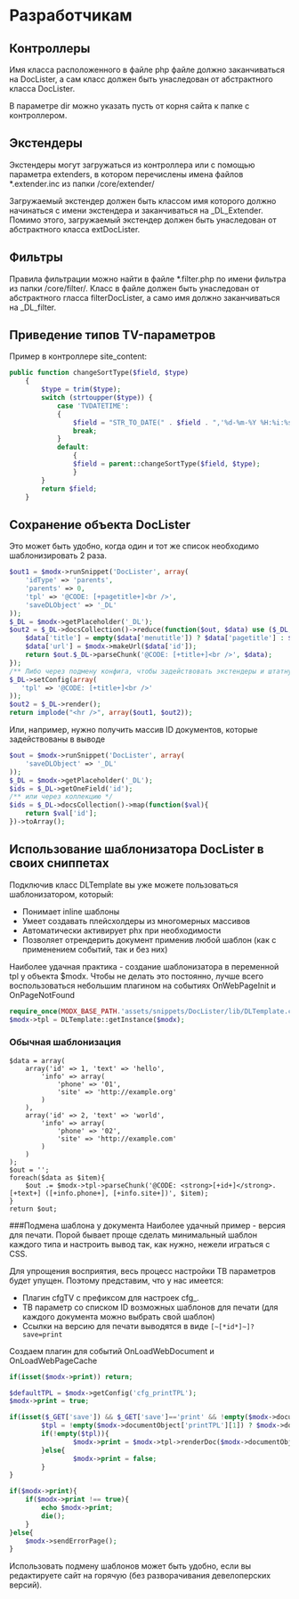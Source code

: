 # Разработчикам #

## Контроллеры

Имя класса расположенного в файле php файле должно заканчиваться на DocLister, а сам класс должен быть унаследован от абстрактного класса DocLister.

В параметре dir можно указать пусть от корня сайта к папке с контроллером.

## Экстендеры

Экстендеры могут загружаться из контроллера или с помощью параметра extenders, в котором перечислены имена файлов *.extender.inc из папки /core/extender/

Загружаемый экстендер должен быть классом имя которого должно начинаться с имени экстендера и заканчиваться на _DL_Extender. Помимо этого, загружаемый экстендер должен быть унаследован от абстрактного класса extDocLister.

## Фильтры

Правила фильтрации можно найти в файле *.filter.php по имени фильтра из папки /core/filter/. Класс в файле должен быть унаследован от абстрактного гласса filterDocLister, а само имя должно заканчиваться на _DL_filter.

## Приведение типов TV-параметров

Пример в контроллере site_content:

```php
public function changeSortType($field, $type)
    {
        $type = trim($type);
        switch (strtoupper($type)) {
            case 'TVDATETIME':
            {
                $field = "STR_TO_DATE(" . $field . ",'%d-%m-%Y %H:%i:%s')";
                break;
            }
            default:
                {
                $field = parent::changeSortType($field, $type);
                }
        }
        return $field;
    }
```


## Сохранение объекта DocLister

Это может быть удобно, когда один и тот же список необходимо шаблонизировать 2 раза.

```php
$out1 = $modx->runSnippet('DocLister', array(
    'idType' => 'parents',
    'parents' => 0,
    'tpl' => '@CODE: [+pagetitle+]<br />',
    'saveDLObject' => '_DL'
));
$_DL = $modx->getPlaceholder('_DL');
$out2 = $_DL->docsCollection()->reduce(function($out, $data) use ($_DL, $modx){
    $data['title'] = empty($data['menutitle']) ? $data['pagetitle'] : $data['menutitle'];
    $data['url'] = $modx->makeUrl($data['id']);
    return $out.$_DL->parseChunk('@CODE: [+title+]<br />', $data);
});
/** Либо через подмену конфига, чтобы задействовать экстендеры и штатную подготовку плейсхолдеров */
$_DL->setConfig(array(
   'tpl' => '@CODE: [+title+]<br />'
));
$out2 = $_DL->render();
return implode("<hr />", array($out1, $out2));
```

Или, например, нужно получить массив ID документов, которые задействованы в выводе

```php
$out = $modx->runSnippet('DocLister', array(
    'saveDLObject' => '_DL'
));
$_DL = $modx->getPlaceholder('_DL');
$ids = $_DL->getOneField('id');
/** или через коллекцию */
$ids = $_DL->docsCollection()->map(function($val){
    return $val['id'];
})->toArray();
```

## Использование шаблонизатора DocLister в своих сниппетах
Подключив класс DLTemplate вы уже можете пользоваться шаблонизатором, который:

 - Понимает inline шаблоны
 - Умеет создавать плейсхолдеры из многомерных массивов
 - Автоматически активирует phx при необходимости
 - Позволяет отрендерить документ применив любой шаблон (как с применением событий, так и без них)

 
Наиболее удачная практика - создание шаблонизатора в переменной tpl у объекта $modx. Чтобы не делать это постоянно, лучше всего воспользоваться небольшим плагином на событиях OnWebPageInit и OnPageNotFound

```php
require_once(MODX_BASE_PATH.'assets/snippets/DocLister/lib/DLTemplate.class.php');
$modx->tpl = DLTemplate::getInstance($modx);
```

### Обычная шаблонизация 
```
$data = array(
    array('id' => 1, 'text' => 'hello', 
        'info' => array(
            'phone' => '01',
            'site' => 'http://example.org'
        )
    ),
    array('id' => 2, 'text' => 'world', 
        'info' => array(
            'phone' => '02',
            'site' => 'http://example.com'
        )
    )
);
$out = '';
foreach($data as $item){
    $out .= $modx->tpl->parseChunk('@CODE: <strong>[+id+]</strong>. [+text+] ([+info.phone+], [+info.site+])', $item);
}
return $out;
```

###Подмена шаблона у документа
Наиболее удачный пример - версия для печати. Порой бывает проще сделать минимальный шаблон каждого типа и настроить вывод так, как нужно, нежели играться с CSS.

Для упрощения восприятия, весь процесс настройки ТВ параметров будет упущен. Поэтому представим, что у нас имеется:

 - Плагин cfgTV с префиксом для настроек cfg_.
 - ТВ параметр со списком ID возможных шаблонов для печати (для каждого документа можно выбрать свой шаблон)
 - Ссылки на версию для печати выводятся в виде `[~[*id*]~]?save=print`
 
Создаем плагин для событий OnLoadWebDocument и OnLoadWebPageCache
```php 
if(isset($modx->print)) return;

$defaultTPL = $modx->getConfig('cfg_printTPL');
$modx->print = true;

if(isset($_GET['save']) && $_GET['save']=='print' && !empty($modx->documentObject)){
        $tpl = !empty($modx->documentObject['printTPL'][1]) ? $modx->documentObject['printTPL'][1] : $defaultTPL;
        if(!empty($tpl)){
                $modx->print = $modx->tpl->renderDoc($modx->documentObject['id'], true, (int)$tpl);
        }else{
                $modx->print = false;
        }
}

if($modx->print){
    if($modx->print !== true){
        echo $modx->print;
        die();
    }
}else{
    $modx->sendErrorPage();
}
```
Использовать подмену шаблонов может быть удобно, если вы редактируете сайт на горячую (без разворачивания девелоперских версий).
